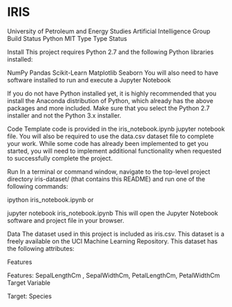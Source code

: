 # IRIS
University of Petroleum and Energy Studies Artificial Intelligence Group
Build Status Python MIT Type Type Status

Install
This project requires Python 2.7 and the following Python libraries installed:

NumPy
Pandas
Scikit-Learn
Matplotlib
Seaborn
You will also need to have software installed to run and execute a Jupyter Notebook

If you do not have Python installed yet, it is highly recommended that you install the Anaconda distribution of Python, which already has the above packages and more included. Make sure that you select the Python 2.7 installer and not the Python 3.x installer.

Code
Template code is provided in the iris_notebook.ipynb jupyter notebook file. You will also be required to use the data.csv dataset file to complete your work. While some code has already been implemented to get you started, you will need to implement additional functionality when requested to successfully complete the project.

Run
In a terminal or command window, navigate to the top-level project directory iris-dataset/ (that contains this README) and run one of the following commands:

ipython iris_notebook.ipynb
or

jupyter notebook iris_notebook.ipynb
This will open the Jupyter Notebook software and project file in your browser.

Data
The dataset used in this project is included as iris.csv. This dataset is a freely available on the UCI Machine Learning Repository. This dataset has the following attributes:

Features

Features: SepalLengthCm , SepalWidthCm, PetalLengthCm, PetalWidthCm
Target Variable

Target: Species
